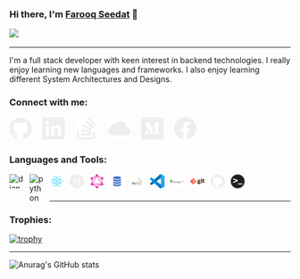### Hi there, I'm [Farooq Seedat][website] 👋

![](https://komarev.com/ghpvc/?username=farooqseedat&color=2c3e51)

---

I'm a full stack developer with keen interest in backend technologies. I really enjoy learning new languages and frameworks. I also enjoy learning different System Architectures and Designs.
<br />

### Connect with me:

[<img src='github.svg' style="margin-right:15px;" alt='github' height='40'>][github]
[<img src='linkedin.svg' style="margin-right:15px" alt='linkedin' height='40'>][linkedin]
[<img src='stackoverflow.svg' style="margin-right:15px" alt='stackoverflow' height='40'>][stackoverflow]
[<img src='website.svg' style="margin-right:15px" alt='farooqseedat.me' height='40'>][website]
[<img src='medium.svg' style="margin-right:15px" alt='medium' height='40'>][medium]
[<img src='fb.svg' style="margin-right:15px" alt='facebook' height='40'>][facebook]

### Languages and Tools:

<img align="left" alt="django" width="26px" style="margin-right:10px" height='26px' src="https://static.djangoproject.com/img/logos/django-logo-negative.svg" />
<img align="left" alt="python" width="26px" style="margin-right:10px"  src="https://cdn.cdnlogo.com/logos/p/3/python.svg" />
<img align="left" alt="React" width="26px" style="margin-right:10px" src="https://raw.githubusercontent.com/github/explore/80688e429a7d4ef2fca1e82350fe8e3517d3494d/topics/react/react.png" />
<img align="left" alt="NextJs" width="26px" style="margin-right:10px" height='26px' src="nextjs.svg" />
<img align="left" alt="GraphQL" width="26px" style="margin-right:10px" src="https://raw.githubusercontent.com/github/explore/80688e429a7d4ef2fca1e82350fe8e3517d3494d/topics/graphql/graphql.png" />
<img align="left" alt="SQL" width="26px" style="margin-right:10px" src="https://raw.githubusercontent.com/github/explore/80688e429a7d4ef2fca1e82350fe8e3517d3494d/topics/sql/sql.png" />
<img align="left" alt="MySQL" width="26px" style="margin-right:10px" src="https://raw.githubusercontent.com/github/explore/80688e429a7d4ef2fca1e82350fe8e3517d3494d/topics/mysql/mysql.png" />
<img align="left" alt="Visual Studio Code" width="26px" style="margin-right:10px" src="https://raw.githubusercontent.com/github/explore/80688e429a7d4ef2fca1e82350fe8e3517d3494d/topics/visual-studio-code/visual-studio-code.png" />
<img align="left" alt="MongoDB" width="26px" style="margin-right:10px" src="https://raw.githubusercontent.com/github/explore/80688e429a7d4ef2fca1e82350fe8e3517d3494d/topics/mongodb/mongodb.png" />
<img align="left" alt="Git" width="26px" style="margin-right:10px" src="https://raw.githubusercontent.com/github/explore/80688e429a7d4ef2fca1e82350fe8e3517d3494d/topics/git/git.png" />
<img align="left" alt="GitHub" width="26px" style="margin-right:10px;" src="github.svg" />
<img align="left" alt="Terminal" width="26px" style="margin-right:10px" src="https://raw.githubusercontent.com/github/explore/80688e429a7d4ef2fca1e82350fe8e3517d3494d/topics/terminal/terminal.png" />

<br />
<br />

---

### Trophies:

[![trophy](https://github-profile-trophy.vercel.app/?username=farooqseedat&theme=onedark&rank=SS,S,SSS,A,AA,AAA,B,C)](https://github.com/ryo-ma/github-profile-trophy)

---

![Anurag's GitHub stats](https://github-readme-stats.vercel.app/api?username=farooqseedat&show_icons=true&theme=github_dark&count_private=true)

[github]: https://github.com/farooqseedat/
[stackoverflow]: https://stackoverflow.com/users/11838178/farooq-seedat
[website]: https://farooqseedat.me
[linkedin]: https://www.linkedin.com/in/farooq-seedat-375a54184/
[medium]: https://medium.com/@farooqseedat
[facebook]: https://www.facebook.com/iamfarooqseedat
